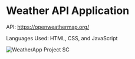 # Weather API Application

API: https://openweathermap.org/

Languages Used: HTML, CSS, and JavaScript


![WeatherApp Project SC](https://user-images.githubusercontent.com/97414099/151086108-c543842d-9d6a-475d-8ea5-6278300786d2.JPG)
